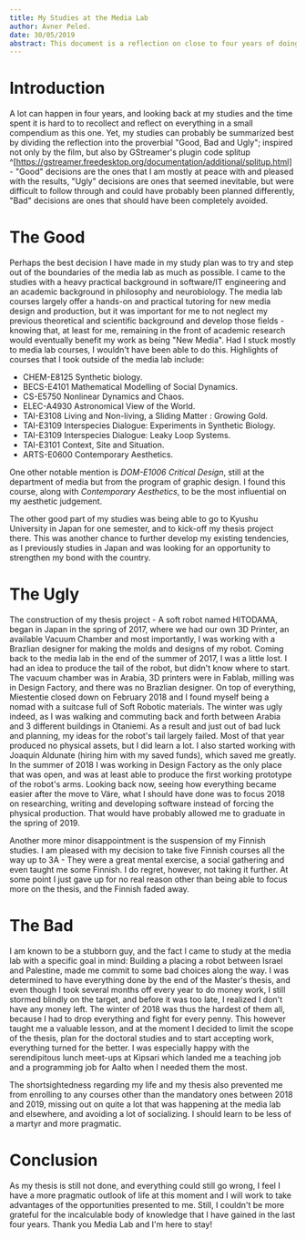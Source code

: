 ```yaml
---
title: My Studies at the Media Lab
author: Avner Peled.
date: 30/05/2019
abstract: This document is a reflection on close to four years of doing my Master's degree at the Media Lab in New Media Design and Production. I am overall very satisfied with the time I spent at media lab and I am hoping prolong it by moving forward toward doctoral studies. While there have been some rough times, like the Miestentie->Väre transition period, and running out of funds,  I think I made a lot of good choices along the way and ended up with a very diverse and prolific study plan. I divide my study plan and experience into "Good, bad and ugly". 
---
```


# Introduction
A lot can happen in four years, and looking back at my studies and the time spent it is hard to to recollect and reflect on everything in a small compendium as this one. Yet, my studies can probably be summarized best by dividing the reflection into the proverbial "Good, Bad and Ugly"; inspired not only by the film, but also by GStreamer's plugin code splitup ^[https://gstreamer.freedesktop.org/documentation/additional/splitup.html] - "Good" decisions are the ones that I am mostly at peace with and pleased with the results, "Ugly" decisions are ones that seemed inevitable, but were difficult to follow through and could have probably been planned differently, "Bad" decisions are ones that should have been completely avoided.

# The Good
Perhaps the best decision I have made in my study plan was to try and step out of the boundaries of the media lab as much as possible. I came to the studies with a heavy practical background in software/IT engineering and an academic background in philosophy and neurobiology. The media lab courses largely offer a hands-on and practical tutoring for new media design and production, but it was important for me to not neglect my previous theoretical and scientific background and develop those fields - knowing that, at least for me, remaining in the front of academic research would eventually benefit my work as being "New Media". Had I stuck mostly to media lab courses, I wouldn't have been able to do this. Highlights of courses that I took outside of the media lab include:

*  CHEM-E8125  	Synthetic biology.
*  BECS-E4101  	Mathematical Modelling of Social Dynamics.
*  CS-E5750  	Nonlinear Dynamics and Chaos.
*  ELEC-A4930  	Astronomical View of the World.
*  TAI-E3108  	Living and Non-living, a Sliding Matter : Growing Gold. 
*  TAI-E3109  	Interspecies Dialogue:  Experiments in Synthetic Biology.
*  TAI-E3109  	Interspecies Dialogue: Leaky Loop Systems.
*  TAI-E3101  	Context, Site and Situation.
*  ARTS-E0600  	Contemporary Aesthetics.

One other notable mention is _DOM-E1006	Critical Design_, still at the department of media but from the program of graphic design. I found this course, along with _Contemporary Aesthetics_,  to be the most influential on my aesthetic judgement.

The other good part of my studies was being able to go to Kyushu University in Japan for one semester, and to kick-off my thesis project there. This was another chance to further develop my existing tendencies, as I previously studies in Japan and was looking for an opportunity to strengthen my bond with the country.

# The Ugly

The construction of my thesis project - A soft robot named HITODAMA, began in Japan in the spring of 2017, where we had our own 3D Printer, an available Vacuum Chamber and most importantly, I was working with a Brazlian designer for making the molds and designs of my robot. Coming back to the media lab in the end of the summer of 2017, I was a little lost. I had an idea to produce the tail of the robot, but didn't know where to start. The vacuum chamber was in Arabia, 3D printers were in Fablab, milling was in Design Factory, and there was no Brazlian designer. On top of everything, Miestentie closed down on February 2018 and I found myself being a nomad with a suitcase full of Soft Robotic materials. The winter was ugly indeed, as I was walking and commuting back and forth between Arabia and 3 different buildings in Otaniemi. As a result and just out of bad luck and planning, my ideas for the robot's tail largely failed. Most of that year produced no physical assets, but I did learn a lot. I also started working with Joaquin Aldunate (hiring him with my saved funds), which saved me greatly. In the summer of 2018 I was working in Design Factory as the only place that was open, and was at least able to produce the first working prototype of the robot's arms. Looking back now, seeing how everything became easier after the move to Väre, what I should have done was to focus 2018 on researching, writing and developing software instead of forcing the physical production. That would have probably allowed me to graduate in the spring of 2019. 

Another more minor disappointment is the suspension of my Finnish studies. I am pleased with my decision to take five Finnish courses all the way up to 3A -  They were a great mental exercise, a social gathering and even taught me some Finnish.  I do regret, however,  not taking it further. At some point I just gave up for no real reason other than being able to focus more on the thesis, and the Finnish faded away.

# The Bad
I am known to be a stubborn guy, and the fact I came to study at the media lab with a specific goal in mind: Building a placing a robot between Israel and Palestine, made me commit to some bad choices along the way. I was determined to have everything done by the end of the Master's thesis, and even though I took several months off every year to do money work, I still stormed blindly on the target, and before it was too late, I realized I don't have any money left. The winter of 2018 was thus the hardest of them all, because I had to drop everything and fight for every penny. This however taught me a valuable lesson, and at the moment I decided to limit the scope of the thesis, plan for the doctoral studies and to start accepting work, everything turned for the better. I was especially happy with the serendipitous lunch meet-ups at Kipsari which landed me a teaching job and a programming job for Aalto when I needed them the most. 

The shortsightedness regarding my life and my thesis also prevented me from enrolling to any courses other than the mandatory ones between 2018 and 2019, missing out on quite a lot that was happening at the media lab and elsewhere, and avoiding a lot of socializing. I should learn to be less of a martyr and more pragmatic. 

# Conclusion
As my thesis is still not done, and everything could still go wrong, I feel I have a more pragmatic outlook of life at this moment and I will work to take advantages of the opportunities presented to me. Still, I couldn't be more grateful for the incalculable body of knowledge that I have gained in the last four years. Thank you Media Lab and I'm here to stay!



